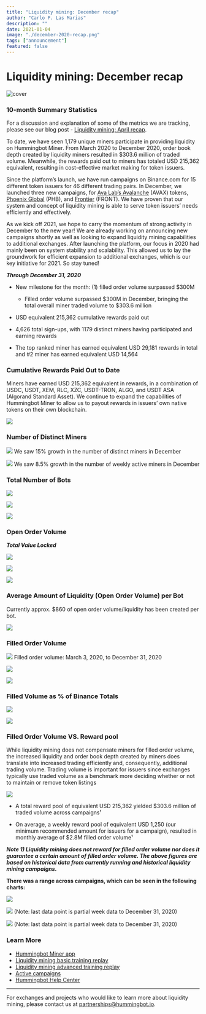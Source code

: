 ```yaml
---
title: "Liquidity mining: December recap"
author: "Carlo P. Las Marias"
description: ""
date: 2021-01-04
image: "./december-2020-recap.png"
tags: ["announcement"]
featured: false
---
```


# Liquidity mining: December recap

![cover](december-2020-recap.png)

### 10-month Summary Statistics
For a discussion and explanation of some of the metrics we are tracking, please see our blog post - [Liquidity mining: April recap](https://hummingbot.io/blog/2020-05-liquidity-mining-2nd-month-recap/).

To date, we have seen 1,179 unique miners participate in providing liquidity on Hummingbot Miner. From March 2020 to December 2020, order book depth created by liquidity miners resulted in $303.6 million of traded volume. Meanwhile, the rewards paid out to miners has totaled USD 215,362 equivalent, resulting in cost-effective market making for token issuers.

Since the platform’s launch, we have run campaigns on Binance.com for 15 different token issuers for 46 different trading pairs. In December, we launched three new campaigns, for [Ava Lab’s Avalanche](https://hummingbot.io/blog/2020-12-ava-labs-avalanche-hummingbot-liquidity-mining/) (AVAX) tokens, [Phoenix Global](https://hummingbot.io/blog/2020-12-phoenix-global-hummingbot-liquidity-mining/) (PHB), and [Frontier](https://hummingbot.io/blog/2020-12-frontier-hummingbot-liquidity-mining-campaign/) (FRONT).  We have proven that our system and concept of liquidity mining is able to serve token issuers’ needs efficiently and effectively.

<!-- more -->

As we kick off 2021, we hope to carry the momentum of strong activity in December to the new year! We are already working on announcing new campaigns shortly as well as looking to expand liquidity mining capabilities to additional exchanges.  After launching the platform, our focus in 2020 had mainly been on system stability and scalability.  This allowed us to lay the groundwork for efficient expansion to additional exchanges, which is our key initiative for 2021. So stay tuned!
 
***Through December 31, 2020***

- New milestone for the month: (1) filled order volume surpassed $300M

    - Filled order volume surpassed $300M in December, bringing the total overall miner traded volume to $303.6 million

- USD equivalent 215,362 cumulative rewards paid out

- 4,626 total sign-ups, with 1179 distinct miners having participated and earning rewards

- The top ranked miner has earned equivalent USD 29,181 rewards in total and #2 miner has earned equivalent USD 14,564
 
### Cumulative Rewards Paid Out to Date

Miners have earned USD 215,362 equivalent in rewards, in a combination of USDC, USDT, XEM, RLC, XZC, USDT-TRON, ALGO, and USDT ASA (Algorand Standard Asset). We continue to expand the capabilities of Hummingbot Miner to allow us to payout rewards in issuers’ own native tokens on their own blockchain.

![](./cumulative-reward-usd-value.png)

### Number of Distinct Miners

![](./cumulative-number-of-distinct-miners.png)
We saw 15% growth in the number of distinct miners in December

![](./weekly-distinct-miners.png) 
We saw 8.5% growth in the number of weekly active miners in December

### Total Number of Bots

![](./total-bots-by-base-asset.png) 

![](./cumulative-bots-by-base-asset.png) 

![](./average-bots-per-campaign.png) 

### Open Order Volume

***Total Value Locked***

![](./open-order-volume-by-base-asset.png) 

![](./stacked-open-order-volume-by-base-asset.png) 

![](./average-oov-per-campaign.png) 

### Average Amount of Liquidity (Open Order Volume) per Bot

Currently approx. $860 of open order volume/liquidity has been created per bot.

![](./average-usd-amount-per-bot.png)

### Filled Order Volume

![](./cumulative-volume.png)
Filled order volume: March 3, 2020, to December 31, 2020

![](./filled-order-volume-by-base-asset.png)

![](./stacked-filled-order-volume-by-base-asset.png)

### Filled Volume as % of Binance Totals

![](./fov-pct-of-binance-volume-by-base-asset.png)

![](./overall-liquidity-mining-fov-pct-of-daily-binance-total.png)

### Filled Order Volume VS. Reward pool

While liquidity mining does not compensate miners for filled order volume, the increased liquidity and order book depth created by miners does translate into increased trading efficiently and, consequently, additional trading volume. Trading volume is important for issuers since exchanges typically use traded volume as a benchmark more deciding whether or not to maintain or remove token listings

![](./rewards-vs-filled-order-volume.png)

- A total reward pool of equivalent USD 215,362 yielded $303.6 million of traded volume across campaigns¹

- On average, a weekly reward pool of equivalent USD 1,250 (our minimum recommended amount for issuers for a campaign), resulted in monthly average of $2.8M filled order volume¹

***Note 1) Liquidity mining does not reward for filled order volume nor does it guarantee a certain amount of filled order volume. The above figures are based on historical data from currently running and historical liquidity mining campaigns.***

**There was a range across campaigns, which can be seen in the following charts:**

![](./weekly-rewards.png)   

![](./weekly-filled-order-volume-usd.png)
(Note: last data point is partial week data to December 31, 2020)

![](./fov-per-usd-1250-weekly-reward.png)
(Note: last data point is partial week data to December 31, 2020)

### Learn More

- [Hummingbot Miner app](https://miners.hummingbot.io)
- [Liquidity mining basic training replay](https://youtu.be/QksultmszQM)
- [Liquidity mining advanced training replay](https://youtu.be/0I-M_k0mVf8)
- [Active campaigns](https://docs.hummingbot.io/miner/liquidity-mining/current-rewards&terms/#current-campaign-terms)
- [Hummingbot Help Center](https://hummingbot.zendesk.com/hc/en-us)

---

For exchanges and projects who would like to learn more about liquidity mining, please contact us at [partnerships@hummingbot.io](mailto:partnerships@hummingbot.io).